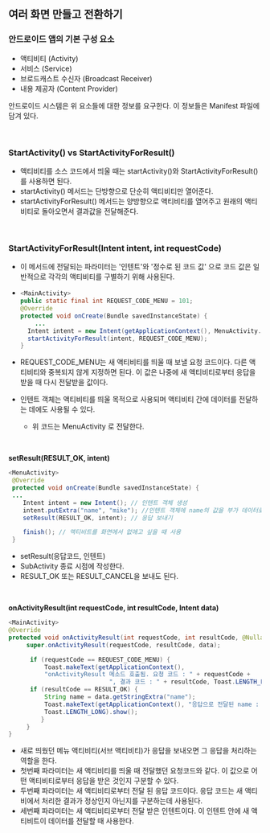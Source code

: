 ## 여러 화면 만들고 전환하기



### 안드로이드 앱의 기본 구성 요소

- 액티비티 (Activity)
- 서비스 (Service)
- 브로드캐스트 수신자 (Broadcast Receiver)
- 내용 제공자 (Content Provider)

안드로이드 시스템은 위 요소들에 대한 정보를 요구한다. 이 정보들은 Manifest 파일에 담겨 있다.

<br/> 

### StartActivity() vs StartActivityForResult()

- 액티비티를 소스 코드에서 띄울 때는 startActivity()와 StartActivityForResult()를 사용하면 된다.
- startActivity() 메서드는 단방향으로 단순히 액티비티만 열어준다.
- startActivityForResult() 메서드는 양방향으로 액티비티를 열어주고 원래의 액티비티로 돌아오면서 결과값을 전달해준다.

<br/> 

### StartActivityForResult(Intent intent, int requestCode)

- 이 메서드에 전달되는 파라미터는 '인텐트'와 '정수로 된 코드 값' 으로 코드 값은 일반적으로 각각의 액티비티를 구별하기 위해 사용된다.

- ```  java
  <MainActivity>
  public static final int REQUEST_CODE_MENU = 101;
  @Override
  protected void onCreate(Bundle savedInstanceState) {
      ...
  	Intent intent = new Intent(getApplicationContext(), MenuActivity.class);
  	startActivityForResult(intent, REQUEST_CODE_MENU);
  }
  ```

- REQUEST_CODE_MENU는 새 액티비티를 띄울 때 보낼 요청 코드이다. 다른 액티비티와 중복되지 않게 지정하면 된다. 이 값은 나중에 새 액티비티로부터 응답을 받을 때 다시 전달받을 값이다.

- 인텐트 객체는 액티비티를 띄울 목적으로 사용되며 액티비티 간에 데이터를 전달하는 데에도 사용될 수 있다.

  - 위 코드는 MenuActivity 로 전달한다.

<br/> 

**setResult(RESULT_OK, intent)**

``` java
<MenuActivity>
 @Override
 protected void onCreate(Bundle savedInstanceState) {
 ...
 	Intent intent = new Intent(); // 인텐트 객체 생성
 	intent.putExtra("name", "mike"); //인텐트 객체에 name의 값을 부가 데이터로 추가. (key, value) 형식으로 삽입
 	setResult(RESULT_OK, intent); // 응답 보내기

 	finish(); // 액티비트를 화면에서 없애고 싶을 때 사용
 } 
```

- setResult(응답코드, 인텐트)
- SubActivity 종료 시점에 작성한다.
- RESULT_OK 또는 RESULT_CANCEL을 보내도 된다.

<br/> 



**onActivityResult(int requestCode, int resultCode, Intent data)**

``` java
<MainActivity>
@Override
protected void onActivityResult(int requestCode, int resultCode, @Nullable Intent data) {
     super.onActivityResult(requestCode, resultCode, data);

      if (requestCode == REQUEST_CODE_MENU) {
          Toast.makeText(getApplicationContext(),
          "onActivityResult 메소드 호출됨. 요청 코드 : " + requestCode +
                            ", 결과 코드 : " + resultCode, Toast.LENGTH_LONG).show();
      if (resultCode == RESULT_OK) {
          String name = data.getStringExtra("name");
          Toast.makeText(getApplicationContext(), "응답으로 전달된 name : " + name,
          Toast.LENGTH_LONG).show();
         }
     }
}
```

- 새로 띄웠던 메뉴 액티비티(서브 액티비티)가 응답을 보내오면 그 응답을 처리하는 역할을 한다.
- 첫번째 파라미터는 새 액티비티를 띄울 때 전달했던 요청코드와 같다. 이 값으로 어떤 액티비티로부터 응답을 받은 것인지 구분할 수 있다.
- 두번째 파라미터는 새 액티비티로부터 전달 된 응답 코드이다. 응답 코드는 새 액티비에서 처리한 결과가 정상인지 아닌지를 구분하는데 사용된다.
- 세번째 파라미터는 새 액티비티로부터 전달 받은 인텐트이다. 이 인텐트 안에 새 액티비트이 데이터를 전달할 때 사용한다.

